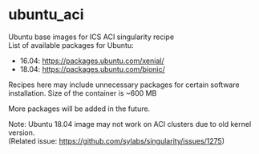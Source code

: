 # ubuntu_aci
Ubuntu base images for ICS ACI singularity recipe  
List of available packages for Ubuntu:  
- 16.04: https://packages.ubuntu.com/xenial/  
- 18.04: https://packages.ubuntu.com/bionic/

Recipes here may include unnecessary packages for certain software installation. Size of the container is ~600 MB

More packages will be added in the future.

Note: Ubuntu 18.04 image may not work on ACI clusters due to old kernel version.  
(Related issue: https://github.com/sylabs/singularity/issues/1275)
